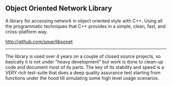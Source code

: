 Object Oriented Network Library
-------------------------------
A library for accessing network in object oriented style with C++. Using all the programmatic techniques that C++ provides in a simple, clean, fast, and cross-platform way.

http://github.com/sque/liboonet

----
The library is used over 4 years on a couple of closed source projects, so basically it is not under "heavy development" but work is done to clean-up code and document most of its parts. The key of its stability and speed is a VERY rich test-suite that does a deep quality assurance test starting from functions under the hood till simulating some high level usage scenarios.



